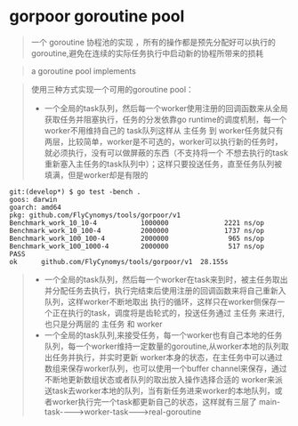 # gorpoor goroutine pool

>  一个 goroutine 协程池的实现 ，所有的操作都是预先分配好可以执行的goroutine,避免在连续的实际任务执行中启动新的协程所带来的损耗

>  a goroutine pool implements

>  使用三种方式实现一个可用的goroutine pool：
>  * 一个全局的task队列，然后每一个worker使用注册的回调函数来从全局获取任务并阻塞执行，任务的分发依靠go runtime的调度机制，每一个worker不用维持自己的
>  task队列这样从 主任务 到 worker任务就只有两层，比较简单，worker是不可选的，worker可以执行新的任务时，就必须执行，没有可以做屏蔽的东西（不支持将一个
>  不想去执行的task重新塞入主任务的task队列中）；这样只要投送任务，直至任务队列被填满，但是worker却是有限的
    
    git:(develop*) $ go test -bench .
    goos: darwin
    goarch: amd64
    pkg: github.com/FlyCynomys/tools/gorpoor/v1
    Benchmark_work_10_10-4           1000000              2221 ns/op
    Benchmark_work_10_100-4          2000000              1737 ns/op
    Benchmark_work_100_100-4         2000000               965 ns/op
    Benchmark_work_100_1000-4        2000000               517 ns/op
    PASS
    ok      github.com/FlyCynomys/tools/gorpoor/v1  28.155s


>  * 一个全局的task队列，然后每一个worker在task来到时，被主任务取出并分配任务去执行，执行完结束后使用注册的回调函数来将自己重新入队列，这样worker不断地取出
>  执行的循环，这样只在worker侧保存一个正在执行的task，调度将是齿轮式的，投送任务通过 主任务 来进行,也只是分两层的 主任务 和 worker
>  * 一个全局的task队列,来接受任务，每一个worker也有自己本地的任务队列，每一个worker维持一定数量的goroutine,从worker本地的队列取出任务并执行，并实时更新
>  worker本身的状态，在主任务中可以通过数组来保存worker队列，也可以使用一个buffer channel来保存，通过不断地更新数组状态或者队列的取出放入操作选择合适的
>  worker来派送task去worker本地的队列，当有新任务进来worker的本地队列，或者worker执行完一个task都更新自己的状态，这样就有三层了
>  main-task---->worker-task--->real-goroutine
